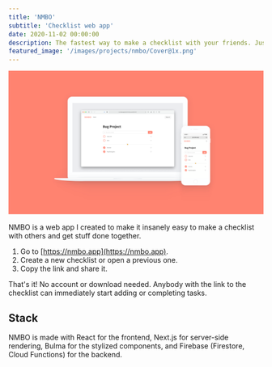 ```yaml
---
title: 'NMBO'
subtitle: 'Checklist web app'
date: 2020-11-02 00:00:00
description: The fastest way to make a checklist with your friends. Just copy the URL and share it on your favorite messaging apps. No account or download needed. Free to use. Made with React and Firebase.
featured_image: '/images/projects/nmbo/Cover@1x.png'
---
```


![](/images/projects/nmbo/Cover@1x.png)

NMBO is a web app I created to make it insanely easy to make a checklist with others and get stuff done together.

1. Go to [https://nmbo.app](https://nmbo.app). 
2. Create a new checklist or open a previous one.
3. Copy the link and share it.

That's it! No account or download needed. Anybody with the link to the checklist can immediately start adding or completing tasks. 

## Stack

NMBO is made with React for the frontend, Next.js for server-side rendering, Bulma for the stylized components, and Firebase (Firestore, Cloud Functions) for the backend. 

